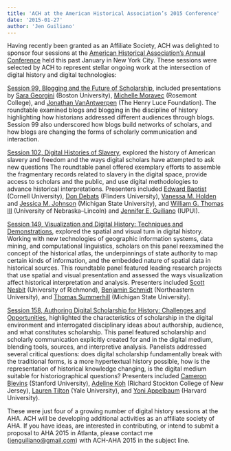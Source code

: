 ```yaml
---
title: 'ACH at the American Historical Association’s 2015 Conference'
date: '2015-01-27'
author: 'Jen Guiliano'
---
```

Having recently been granted as an Affiliate Society, ACH was delighted to sponsor four sessions at the [American Historical Association’s Annual Conference](http://historians.org/annual-meeting) held this past January in New York City. These sessions were selected by ACH to represent stellar ongoing work at the intersection of digital history and digital technologies:

[Session 99, Blogging and the Future of Scholarship](https://aha.confex.com/aha/2015/webprogram/Session12211.html), included presentations by [Sara Georgini](http://earlyamericanists.com/contributors/sara-georgini/) (Boston University), [Michelle Moravec](http://michellemoravec.com/) (Rosemont College), and [Jonathan VanAntwerpen](https://www.linkedin.com/in/vanantwerpen) (The Henry Luce Foundation). The roundtable examined blogs and blogging in the discipline of history highlighting how historians addressed different audiences through blogs. Session 99 also underscored how blogs build networks of scholars, and how blogs are changing the forms of scholarly communication and interaction.

[Session 102, Digital Histories of Slavery](https://aha.confex.com/aha/2015/webprogram/Session12216.html), explored the history of American slavery and freedom and the ways digital scholars have attempted to ask new questions The roundtable panel offered exemplary efforts to assemble the fragmentary records related to slavery in the digital space, provide access to scholars and the public, and use digital methodologies to advance historical interpretations. Presenters included [Edward Baptist](http://history.arts.cornell.edu/faculty-department-baptist.php) (Cornell University), [Don Debats](http://www.flinders.edu.au/people/don.debats) (Flinders University), [Vanessa M. Holden](http://vanessamholden.squarespace.com/) and [Jessica M. Johnson](http://jmjohnso.com/) (Michigan State University), and [William G. Thomas III](http://railroads.unl.edu/blog/) (University of Nebraska–Lincoln) and [Jennifer E. Guiliano](http://jguiliano.com/) (IUPUI).

[Session 149, Visualization and Digital History: Techniques and Demonstrations](https://aha.confex.com/aha/2015/webprogram/Session12219.html), explored the spatial and visual turn in digital history. Working with new technologies of geographic information systems, data mining, and computational linguistics, scholars on this panel reexamined the concept of the historical atlas, the underpinnings of state authority to map certain kinds of information, and the embedded nature of spatial data in historical sources. This roundtable panel featured leading research projects that use spatial and visual presentation and assessed the ways visualization affect historical interpretation and analysis. Presenters included [Scott Nesbit](http://www.ced.uga.edu/staff/scott-nesbit/) (University of Richmond), [Benjamin Schmidt](http://benschmidt.org/) (Northeastern University), and [Thomas Summerhill](http://history.msu.edu/people/faculty/thomas-summerhill/) (Michigan State University).

[Session 158, Authoring Digital Scholarship for History: Challenges and Opportunities](https://aha.confex.com/aha/2015/webprogram/Session12203.html), highlighted the characteristics of scholarship in the digital environment and interrogated disciplinary ideas about authorship, audience, and what constitutes scholarship. This panel featured scholarship and scholarly communication explicitly created for and in the digital medium, blending tools, sources, and interpretive analysis. Panelists addressed several critical questions: does digital scholarship fundamentally break with the traditional forms, is a more hypertextual history possible, how is the representation of historical knowledge changing, is the digital medium suitable for historiographical questions? Presenters included [Cameron Blevins](http://www.cameronblevins.org/) (Stanford University), [Adeline Koh](http://www.adelinekoh.org/) (Richard Stockton College of New Jersey), [Lauren Tilton](https://twitter.com/nolauren) (Yale University), and [Yoni Appelbaum](https://twitter.com/yappelbaum) (Harvard University).

These were just four of a growing number of digital history sessions at the AHA. ACH will be developing additional activities as an affiliate society of AHA. If you have ideas, are interested in contributing, or intend to submit a proposal to AHA 2015 in Atlanta, please contact me (<jenguiliano@gmail.com>) with ACH-AHA 2015 in the subject line.
